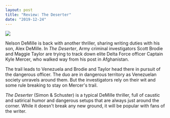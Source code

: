 ```yaml
---
layout: post
title: "Review: The Deserter"
date: "2019-12-24"
---
```


![](images/51AWVWSK75L-132x200.jpg)

Nelson DeMille is back with another thriller, sharing writing duties with his son, Alex DeMille. In _The Deserter_, Army criminal investigators Scott Brodie and Maggie Taylor are trying to track down elite Delta Force officer Captain Kyle Mercer, who walked way from his post in Afghanistan.

The trail leads to Venezuela and Brodie and Taylor head there in pursuit of the dangerous officer. The duo are in dangerous territory as Venezuelan society unravels around them. But the investigators rely on their wit and some rule breaking to stay on Mercer's trail.

_The Deserter_ (Simon & Schuster) is a typical DeMille thriller, full of caustic and satirical humor and dangerous setups that are always just around the corner. While it doesn't break any new ground, it will be popular with fans of the writer.
